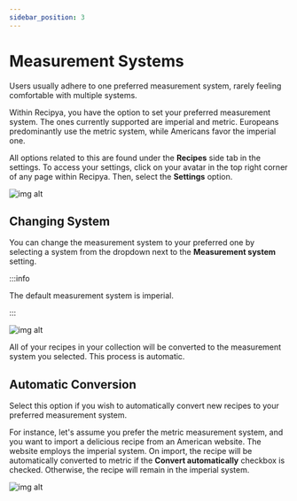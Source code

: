 ```yaml
---
sidebar_position: 3
---
```


# Measurement Systems

Users usually adhere to one preferred measurement system, rarely feeling comfortable with multiple systems. 

Within Recipya, you have the option to set your preferred measurement system. The ones currently 
supported are imperial and metric. Europeans predominantly use the metric system, while Americans
favor the imperial one.

All options related to this are found under the **Recipes** side tab in the settings.
To access your settings, click on your avatar in the top right corner of any page within Recipya.
Then, select the **Settings** option.

![img alt](/img/features/settings-access.png)

## Changing System

You can change the measurement system to your preferred one by selecting a system from the dropdown next to 
the **Measurement system** setting.

:::info

The default measurement system is imperial.

:::

![img alt](/img/features/settings-measurement-system.png)

All of your recipes in your collection will be converted to the measurement system you selected. 
This process is automatic.

## Automatic Conversion

Select this option if you wish to automatically convert new recipes to your preferred measurement system. 

For instance, let's assume you prefer the metric measurement system, and you want to import a delicious recipe from an 
American website. The website employs the imperial system. On import, the recipe will be automatically converted to metric
if the **Convert automatically** checkbox is checked. Otherwise, the recipe will remain in the imperial system.

![img alt](/img/features/settings-convert-automatically.png)
